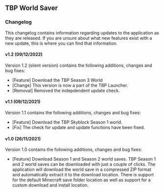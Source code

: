 ## TBP World Saver
### Changelog
This changelog contains information regarding updates to the application as they are released. If you are unsure about what new features exist with a new update, this is where you can find that information.

#### v1.2 (09/12/2022)
Version 1.2 (silent version) contains the following additions, changes and bug fixes:
- [Feature] Download the TBP Season 3 World
- [Change] This version is now a part of the TBP Launcher.
- [Removal] Removed the indepdendent update check.

#### v1.1 (09/12/2021)
Version 1.1 contains the following additions, changes and bug fixes:
- [Feature] Download the TBP Skyblock Season 1 world.
- [Fix] The check for update and update functions have been fixed.

#### v1.0 (26/11/2021)
Version 1.0 contains the following additions, changes and bug fixes:
- [Feature] Download Season 1 and Season 2 world saves.
TBP Season 1 and 2 world saves can be downloaded with just a couple of clicks. The application will download the world save in a compressed ZIP format and automatically extract it to the download location. There is support for the default Minecraft save folder location as well as support for a custom download and install location.
